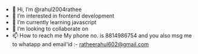 - 👋 Hi, I’m @rahul2004rathee
- 👀 I’m interested in frontend development
- 🌱 I’m currently learning javascript
- 💞️ I’m looking to collaborate on 
- 📫 How to reach me My phone no. is 8814986754 and you also msg me to whatapp and email'id :- ratheerahul602@gmail.com

<!---
rahul2004rathee/rahul2004rathee is a ✨ special ✨ repository because its `README.md` (this file) appears on your GitHub profile.
You can click the Preview link to take a look at your changes.
--->
